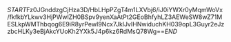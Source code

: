 $START$Fz0JGnddzgCjHza3D/HbLHpPZgT4m1LXVbj6/iJ0iYWXr0yMqmWoVx/fkfkbYLkwv3HjPWwlZH0BSpv9yenXaAtPt2GEoBhfyhLZ3AEWeSW8wZ71MESLkpWMThbqog6E9iR8yrPewI9Ncx7JklJvIHNwiduchKH039opL3Guyr2eJzzbcHLKy3eBjAkcYUoKh2YXk5J4p6kz6RdMsQ78Wg==$END$